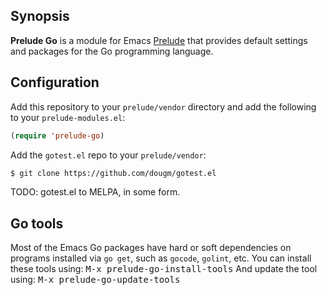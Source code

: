 ## Synopsis

**Prelude Go** is a module for Emacs
[Prelude](https://github.com/bbatsov/prelude) that provides default
settings and packages for the Go programming language.

## Configuration

Add this repository to your `prelude/vendor` directory and add the
following to your `prelude-modules.el`:

```el
(require 'prelude-go)
```

Add the `gotest.el` repo to your `prelude/vendor`:
```bash
$ git clone https://github.com/dougm/gotest.el
```

TODO: gotest.el to MELPA, in some form.

## Go tools

Most of the Emacs Go packages have hard or soft dependencies on
programs installed via `go get`, such as `gocode`, `golint`, etc.
You can install these tools using: <kbd>M-x prelude-go-install-tools</kbd>
And update the tool using: <kbd>M-x prelude-go-update-tools</kbd>
